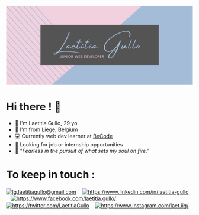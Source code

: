 ![Laetitia Gullo](/LG.png "Laetitia Gullo")

# Hi there ! 👋

- 👩 I'm Laetitia Gullo, 29 yo
- 🏡 I'm from Liège, Belgium
- 💻 Currently web dev learner at [BeCode](https://becode.org/)
- 👀 Looking for job or internship opportunities
- 🦋 "*Fearless in the pursuit of what sets my soul on fire.*"


# To keep in touch :

<p align="left">
<a href="mailto:lg.laetitiagullo@gmail.com"><img align="center" src="https://cdn.jsdelivr.net/npm/simple-icons@3.0.1/icons/mail-dot-ru.svg" alt="lg.laetitiagullo@gmail.com" height="35" width="35" /></a> &nbsp;&nbsp;
<a href="https://www.linkedin.com/in/laetitia-gullo" target="blank"><img align="center" src="https://cdn.jsdelivr.net/npm/simple-icons@3.0.1/icons/linkedin.svg" alt="https://www.linkedin.com/in/laetitia-gullo" height="35" width="35" /></a> &nbsp;&nbsp;
<a href="https://www.facebook.com/laetitia.gullo" target="blank"><img align="center" src="https://cdn.jsdelivr.net/npm/simple-icons@3.0.1/icons/facebook.svg" alt="https://www.facebook.com/laetitia.gullo/" height="35" width="35" /></a> &nbsp;&nbsp;
<a href="https://twitter.com/LaetitiaGullo" target="blank"><img align="center" src="https://cdn.jsdelivr.net/npm/simple-icons@3.0.1/icons/twitter.svg" alt="https://twitter.com/LaetitiaGullo" height="35" width="35" /></a> &nbsp;&nbsp;
<a href="https://www.instagram.com/laet.iig" target="blank"><img align="center" src="https://cdn.jsdelivr.net/npm/simple-icons@3.0.1/icons/instagram.svg" alt="https://www.instagram.com/laet.iig/" height="35" width="35" /></a> &nbsp;&nbsp;
</p>